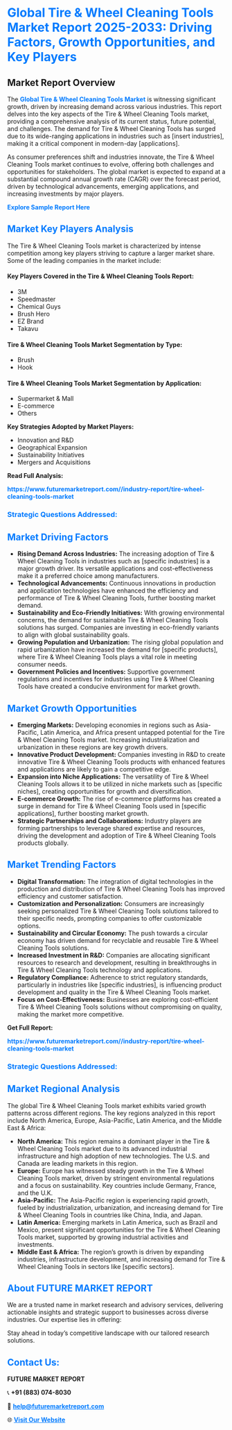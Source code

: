 <h1 style="color: #007BFF;">Global Tire & Wheel Cleaning Tools Market Report 2025-2033: Driving Factors, Growth Opportunities, and Key Players</h1>

<section id="overview">
<h2>Market Report Overview</h2>
<p>The <a href="https://www.futuremarketreport.com//industry-report/tire-wheel-cleaning-tools-market" style="color: #007BFF; text-decoration: none;"><strong>Global Tire & Wheel Cleaning Tools Market</strong></a> is witnessing significant growth, driven by increasing demand across various industries. This report delves into the key aspects of the Tire & Wheel Cleaning Tools market, providing a comprehensive analysis of its current status, future potential, and challenges. The demand for Tire & Wheel Cleaning Tools has surged due to its wide-ranging applications in industries such as [insert industries], making it a critical component in modern-day [applications].</p>
<p>As consumer preferences shift and industries innovate, the Tire & Wheel Cleaning Tools market continues to evolve, offering both challenges and opportunities for stakeholders. The global market is expected to expand at a substantial compound annual growth rate (CAGR) over the forecast period, driven by technological advancements, emerging applications, and increasing investments by major players.</p>
</section>

<section id="overview">
<p><a href="https://www.futuremarketreport.com//request-sample/reportId=48355" style="color: #007BFF; text-decoration: none;"><strong>Explore Sample Report Here</strong></a></p>
</section>

<section id="key-players">
<h2 style="color: #007BFF;">Market Key Players Analysis</h2>
<p>The Tire & Wheel Cleaning Tools market is characterized by intense competition among key players striving to capture a larger market share. Some of the leading companies in the market include:</p>
<h4>Key Players Covered in the Tire & Wheel Cleaning Tools Report:</h4>
<ul><li>3M</li><li>Speedmaster</li><li>Chemical Guys</li><li>Brush Hero</li><li>EZ Brand</li><li>Takavu</li></ul>
<h4>Tire & Wheel Cleaning Tools Market Segmentation by Type:</h4>
<ul><li>Brush</li><li>Hook</li></ul>

<h4>Tire & Wheel Cleaning Tools Market Segmentation by Application:</h4>
<ul><li>Supermarket &amp; Mall</li><li>E-commerce</li><li>Others</li></ul>
<p><strong>Key Strategies Adopted by Market Players:</strong></p>
<ul>
<li>Innovation and R&D</li>
<li>Geographical Expansion</li>
<li>Sustainability Initiatives</li>
<li>Mergers and Acquisitions</li>
</ul>
</section>

<section>
<p><strong>Read Full Analysis: </strong></p><a href="https://www.futuremarketreport.com//industry-report/tire-wheel-cleaning-tools-market" style="color: #007BFF; text-decoration: none;"><strong>https://www.futuremarketreport.com//industry-report/tire-wheel-cleaning-tools-market</strong></a>
<h3 style="color: #007BFF;">Strategic Questions Addressed:</h3>
</section>

<section id="driving-factors">
<h2 style="color: #007BFF;">Market Driving Factors</h2>
<ul>
<li><strong>Rising Demand Across Industries:</strong> The increasing adoption of Tire & Wheel Cleaning Tools in industries such as [specific industries] is a major growth driver. Its versatile applications and cost-effectiveness make it a preferred choice among manufacturers.</li>
<li><strong>Technological Advancements:</strong> Continuous innovations in production and application technologies have enhanced the efficiency and performance of Tire & Wheel Cleaning Tools, further boosting market demand.</li>
<li><strong>Sustainability and Eco-Friendly Initiatives:</strong> With growing environmental concerns, the demand for sustainable Tire & Wheel Cleaning Tools solutions has surged. Companies are investing in eco-friendly variants to align with global sustainability goals.</li>
<li><strong>Growing Population and Urbanization:</strong> The rising global population and rapid urbanization have increased the demand for [specific products], where Tire & Wheel Cleaning Tools plays a vital role in meeting consumer needs.</li>
<li><strong>Government Policies and Incentives:</strong> Supportive government regulations and incentives for industries using Tire & Wheel Cleaning Tools have created a conducive environment for market growth.</li>
</ul>
</section>

<section id="growth-opportunities">
<h2 style="color: #007BFF;">Market Growth Opportunities</h2>
<ul>
<li><strong>Emerging Markets:</strong> Developing economies in regions such as Asia-Pacific, Latin America, and Africa present untapped potential for the Tire & Wheel Cleaning Tools market. Increasing industrialization and urbanization in these regions are key growth drivers.</li>
<li><strong>Innovative Product Development:</strong> Companies investing in R&D to create innovative Tire & Wheel Cleaning Tools products with enhanced features and applications are likely to gain a competitive edge.</li>
<li><strong>Expansion into Niche Applications:</strong> The versatility of Tire & Wheel Cleaning Tools allows it to be utilized in niche markets such as [specific niches], creating opportunities for growth and diversification.</li>
<li><strong>E-commerce Growth:</strong> The rise of e-commerce platforms has created a surge in demand for Tire & Wheel Cleaning Tools used in [specific applications], further boosting market growth.</li>
<li><strong>Strategic Partnerships and Collaborations:</strong> Industry players are forming partnerships to leverage shared expertise and resources, driving the development and adoption of Tire & Wheel Cleaning Tools products globally.</li>
</ul>
</section>

<section id="trending-factors">
<h2 style="color: #007BFF;">Market Trending Factors</h2>
<ul>
<li><strong>Digital Transformation:</strong> The integration of digital technologies in the production and distribution of Tire & Wheel Cleaning Tools has improved efficiency and customer satisfaction.</li>
<li><strong>Customization and Personalization:</strong> Consumers are increasingly seeking personalized Tire & Wheel Cleaning Tools solutions tailored to their specific needs, prompting companies to offer customizable options.</li>
<li><strong>Sustainability and Circular Economy:</strong> The push towards a circular economy has driven demand for recyclable and reusable Tire & Wheel Cleaning Tools solutions.</li>
<li><strong>Increased Investment in R&D:</strong> Companies are allocating significant resources to research and development, resulting in breakthroughs in Tire & Wheel Cleaning Tools technology and applications.</li>
<li><strong>Regulatory Compliance:</strong> Adherence to strict regulatory standards, particularly in industries like [specific industries], is influencing product development and quality in the Tire & Wheel Cleaning Tools market.</li>
<li><strong>Focus on Cost-Effectiveness:</strong> Businesses are exploring cost-efficient Tire & Wheel Cleaning Tools solutions without compromising on quality, making the market more competitive.</li>
</ul>
</section>

<section>
<p><strong>Get Full Report: </strong></p><a href="https://www.futuremarketreport.com//industry-report/tire-wheel-cleaning-tools-market" style="color: #007BFF; text-decoration: none;"><strong>https://www.futuremarketreport.com//industry-report/tire-wheel-cleaning-tools-market</strong></a>
<h3 style="color: #007BFF;">Strategic Questions Addressed:</h3>
</section>


<section id="regional-analysis">
<h2 style="color: #007BFF;">Market Regional Analysis</h2>
<p>The global Tire & Wheel Cleaning Tools market exhibits varied growth patterns across different regions. The key regions analyzed in this report include North America, Europe, Asia-Pacific, Latin America, and the Middle East & Africa:</p>
<ul>
<li><strong>North America:</strong> This region remains a dominant player in the Tire & Wheel Cleaning Tools market due to its advanced industrial infrastructure and high adoption of new technologies. The U.S. and Canada are leading markets in this region.</li>
<li><strong>Europe:</strong> Europe has witnessed steady growth in the Tire & Wheel Cleaning Tools market, driven by stringent environmental regulations and a focus on sustainability. Key countries include Germany, France, and the U.K.</li>
<li><strong>Asia-Pacific:</strong> The Asia-Pacific region is experiencing rapid growth, fueled by industrialization, urbanization, and increasing demand for Tire & Wheel Cleaning Tools in countries like China, India, and Japan.</li>
<li><strong>Latin America:</strong> Emerging markets in Latin America, such as Brazil and Mexico, present significant opportunities for the Tire & Wheel Cleaning Tools market, supported by growing industrial activities and investments.</li>
<li><strong>Middle East & Africa:</strong> The region’s growth is driven by expanding industries, infrastructure development, and increasing demand for Tire & Wheel Cleaning Tools in sectors like [specific sectors].</li>
</ul>
</section>

<footer>
<h2 style="color: #007BFF;">About FUTURE MARKET REPORT</h2>
<p>We are a trusted name in market research and advisory services, delivering actionable insights and strategic support to businesses across diverse industries. Our expertise lies in offering:</p>

<p>Stay ahead in today’s competitive landscape with our tailored research solutions.</p>

<h2 style="color: #007BFF;">Contact Us:</h2>
<p><strong>FUTURE MARKET REPORT</strong></p>
<p>📞 <strong>+91 (883) 074-8030</strong></p>
<p>📧 <strong><a href="mailto:help@futuremarketreport.com" style="color: #007BFF;">help@futuremarketreport.com</a></strong></p>
<p>🌐 <strong><a href="https://www.futuremarketreport.com/" style="color: #007BFF;">Visit Our Website</a></strong></p>
</footer>